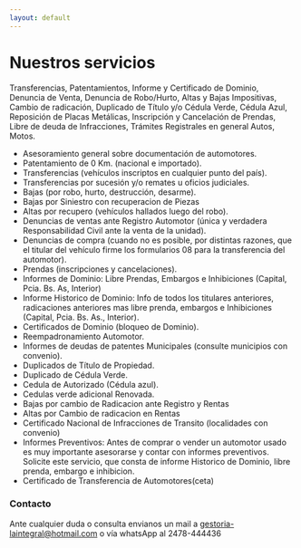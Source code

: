 ```yaml
---
layout: default
---
```


<!-- Text can be **bold**, _italic_, or ~~strikethrough~~. -->



<!-- [Link to another page](./another-page.html). -->


# Nuestros servicios

Transferencias, Patentamientos, Informe y Certificado de Dominio, Denuncia de Venta, Denuncia de Robo/Hurto, Altas y Bajas Impositivas, Cambio de radicación, Duplicado de Título y/o Cédula Verde, Cédula Azul, Reposición de Placas Metálicas, Inscripción y Cancelación de Prendas, Libre de deuda de Infracciones, Trámites Registrales en general Autos, Motos.


- Asesoramiento general sobre documentación de automotores.
- Patentamiento de 0 Km. (nacional e importado).
- Transferencias (vehículos inscriptos en cualquier punto del país).
- Transferencias por sucesión y/o remates u oficios judiciales.
- Bajas (por robo, hurto, destrucción, desarme).
- Bajas por Siniestro con recuperacion de Piezas
- Altas por recupero (vehículos hallados luego del robo).
- Denuncias de ventas ante Registro Automotor (única y verdadera Responsabilidad Civil ante la venta de la unidad).
- Denuncias de compra (cuando no es posible, por distintas razones, que el titular del vehículo firme los formularios 08 para la transferencia del automotor).
- Prendas (inscripciones y cancelaciones).
- Informes de Dominio: Libre Prendas, Embargos e Inhibiciones (Capital, Pcia. Bs. As, Interior)
- Informe Historico de Dominio: Info de todos los titulares anteriores, radicaciones anteriores mas libre prenda, embargos e Inhibiciones (Capital, Pcia. Bs. As., Interior).
- Certificados de Dominio (bloqueo de Dominio).
- Reempadronamiento Automotor.
- Informes de deudas de patentes Municipales (consulte municipios con convenio).
- Duplicados de Título de Propiedad.
- Duplicado de Cédula Verde.
- Cedula de Autorizado (Cédula azul).
- Cedulas verde adicional Renovada.
- Bajas por cambio de Radicacion ante Registro y Rentas
- Altas por Cambio de radicacion en Rentas
- Certificado Nacional de Infracciones de Transito (localidades con convenio)
- Informes Preventivos: Antes de comprar o vender un automotor usado es muy importante asesorarse y contar con informes preventivos. Solicite este servicio, que consta de informe Historico de Dominio, libre prenda, embargo e inhibicion.
- Certificado de Transferencia de Automotores(ceta)

### Contacto

Ante cualquier duda o consulta envianos un mail a gestoria-laintegral@hotmail.com o vía whatsApp al 2478-444436


